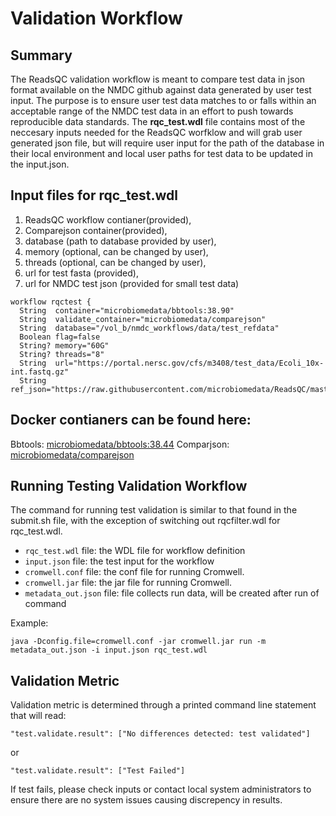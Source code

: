 # Validation Workflow

## Summary 

The ReadsQC validation workflow is meant to compare test data in json format available on the NMDC github against data generated by user test input. The purpose is to ensure user test data matches to or falls within an acceptable range of the NMDC test data in an effort to push towards reproducible data standards. The **rqc_test.wdl** file contains most of the neccesary inputs needed for the ReadsQC worfklow and will grab user generated json file, but will require user input for the path of the database in their local environment and local user paths for test data to be updated in the input.json. 


## Input files for rqc_test.wdl
1. ReadsQC workflow contianer(provided),  
2. Comparejson container(provided), 
3. database (path to database provided by user),
4. memory (optional, can be changed by user),
5. threads (optional, can be changed by user),
6. url for test fasta (provided),
7. url for NMDC test json (provided for small test data)
```
workflow rqctest {
  String  container="microbiomedata/bbtools:38.90"
  String  validate_container="microbiomedata/comparejson"
  String  database="/vol_b/nmdc_workflows/data/test_refdata"
  Boolean flag=false
  String? memory="60G"
  String? threads="8"
  String  url="https://portal.nersc.gov/cfs/m3408/test_data/Ecoli_10x-int.fastq.gz"
  String  ref_json="https://raw.githubusercontent.com/microbiomedata/ReadsQC/master/test/small_test_filterStats.json"
```
## Docker contianers can be found here:
Bbtools: [microbiomedata/bbtools:38.44](https://hub.docker.com/r/microbiomedata/bbtools)
Comparjson: [microbiomedata/comparejson](https://hub.docker.com/r/microbiomedata/comparejson)

## Running Testing Validation Workflow

The command for running test validation is similar to that found in the submit.sh file, with the exception of switching out rqcfilter.wdl for rqc_test.wdl.

 - `rqc_test.wdl` file: the WDL file for workflow definition
 - `input.json` file: the test input for the workflow
 - `cromwell.conf` file: the conf file for running Cromwell.
 -  `cromwell.jar` file: the jar file for running Cromwell.
 -  `metadata_out.json` file: file collects run data, will be created after run of command
 
Example:
```
java -Dconfig.file=cromwell.conf -jar cromwell.jar run -m metadata_out.json -i input.json rqc_test.wdl
```

## Validation Metric
Validation metric is determined through a printed command line statement that will read:
```
"test.validate.result": ["No differences detected: test validated"]
```
or 
```
"test.validate.result": ["Test Failed"]
```

If test fails, please check inputs or contact local system administrators to ensure there are no system issues causing discrepency in results. 
